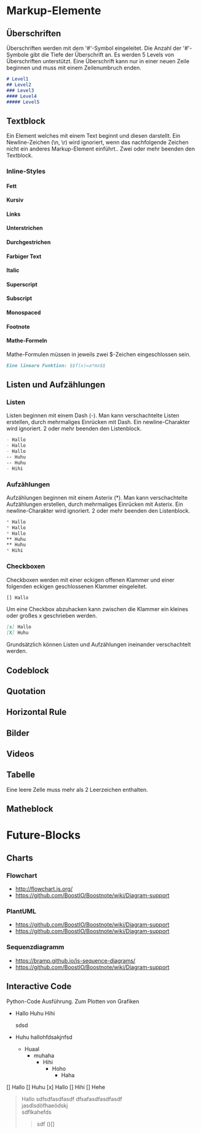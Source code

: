 # Markup-Elemente
## Überschriften
Überschriften werden mit dem '#'-Symbol eingeleitet. Die Anzahl der '#'-Symbole gibt die Tiefe der Überschrift an. Es werden 5 Levels von Überschriften unterstützt. Eine Überschrift kann nur in einer neuen Zeile beginnen und muss mit einem Zeilenumbruch enden.

``` markdown
# Level1
## Level2
### Level3
#### Level4
##### Level5
```

## Textblock
Ein Element welches mit einem Text beginnt und diesen darstellt.
Ein Newline-Zeichen (\n, \r) wird ignoriert, wenn das nachfolgende Zeichen nicht ein anderes Markup-Element einführt.. Zwei oder mehr beenden den Textblock.

### Inline-Styles
#### Fett
#### Kursiv
#### Links
#### Unterstrichen
#### Durchgestrichen
#### Farbiger Text
#### Italic
#### Superscript
#### Subscript
#### Monospaced
#### Footnote
#### Mathe-Formeln
Mathe-Formulen müssen in jeweils zwei $-Zeichen eingeschlossen sein.

``` markdown
Eine lineare Funktion: $$f(x)=a*mx$$
```

## Listen und Aufzählungen
### Listen
Listen beginnen mit einem Dash (-). Man kann verschachtelte Listen erstellen, durch mehrmaliges Einrücken mit Dash.
Ein newline-Charakter wird ignoriert. 2 oder mehr beenden den Listenblock.

``` markdown
- Hallo
- Hallo
- Hallo
-- Huhu
-- Huhu
- Hihi
```


### Aufzählungen
Aufzählungen beginnen mit einem Asterix (*). Man kann verschachtelte Aufzählungen erstellen, durch mehrmaliges Einrücken mit Asterix.
Ein newline-Charakter wird ignoriert. 2 oder mehr beenden den Listenblock.

``` markdown
* Hallo
* Hallo
* Hallo
** Huhu
** Huhu
* Hihi
```


### Checkboxen
Checkboxen werden mit einer eckigen offenen Klammer und einer folgenden eckigen geschlossenen Klammer eingeleitet.
``` markdown
[] Hallo
```
Um eine Checkbox abzuhacken kann zwischen die Klammer ein kleines oder großes x geschrieben werden.

``` markdown
[x] Hallo
[X] Huhu
```


Grundsätzlich können Listen und Aufzählungen ineinander verschachtelt werden.


## Codeblock

## Quotation

## Horizontal Rule

## Bilder

## Videos

## Tabelle

Eine leere Zelle muss mehr als 2 Leerzeichen enthalten.

## Matheblock

# Future-Blocks
## Charts
### Flowchart
- http://flowchart.js.org/
- https://github.com/BoostIO/Boostnote/wiki/Diagram-support

### PlantUML

- https://github.com/BoostIO/Boostnote/wiki/Diagram-support
- https://github.com/BoostIO/Boostnote/wiki/Diagram-support

### Sequenzdiagramm

- https://bramp.github.io/js-sequence-diagrams/
- https://github.com/BoostIO/Boostnote/wiki/Diagram-support

## Interactive Code
Python-Code Ausführung. Zum Plotten von Grafiken



- Hallo
  Huhu
  Hihi

  sdsd
- Huhu
  hallohfdsakjnfsd
    - Huaal
        - muhaha
            - Hihi
                - Hoho
                    - Haha
                    
[] Hallo
[] Huhu
[x] Hallo
[] Hihi
[] Hehe                    


> Hallo
> sdfsdfasdfasdf
> dfsafasdfasdfasdf  
> jasdlsdöfhaeödskj  
> sdflkahefds
> >sdf ()[]